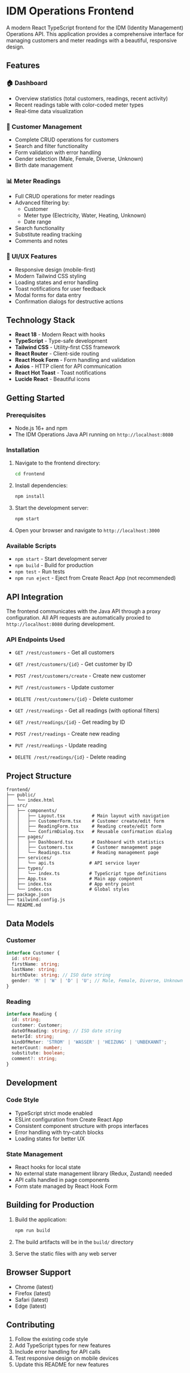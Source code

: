 # IDM Operations Frontend

A modern React TypeScript frontend for the IDM (Identity Management) Operations API. This application provides a comprehensive interface for managing customers and meter readings with a beautiful, responsive design.

## Features

### 🏠 Dashboard
- Overview statistics (total customers, readings, recent activity)
- Recent readings table with color-coded meter types
- Real-time data visualization

### 👥 Customer Management
- Complete CRUD operations for customers
- Search and filter functionality
- Form validation with error handling
- Gender selection (Male, Female, Diverse, Unknown)
- Birth date management

### 📊 Meter Readings
- Full CRUD operations for meter readings
- Advanced filtering by:
  - Customer
  - Meter type (Electricity, Water, Heating, Unknown)
  - Date range
- Search functionality
- Substitute reading tracking
- Comments and notes

### 🎨 UI/UX Features
- Responsive design (mobile-first)
- Modern Tailwind CSS styling
- Loading states and error handling
- Toast notifications for user feedback
- Modal forms for data entry
- Confirmation dialogs for destructive actions

## Technology Stack

- **React 18** - Modern React with hooks
- **TypeScript** - Type-safe development
- **Tailwind CSS** - Utility-first CSS framework
- **React Router** - Client-side routing
- **React Hook Form** - Form handling and validation
- **Axios** - HTTP client for API communication
- **React Hot Toast** - Toast notifications
- **Lucide React** - Beautiful icons

## Getting Started

### Prerequisites

- Node.js 16+ and npm
- The IDM Operations Java API running on `http://localhost:8080`

### Installation

1. Navigate to the frontend directory:
   ```bash
   cd frontend
   ```

2. Install dependencies:
   ```bash
   npm install
   ```

3. Start the development server:
   ```bash
   npm start
   ```

4. Open your browser and navigate to `http://localhost:3000`

### Available Scripts

- `npm start` - Start development server
- `npm build` - Build for production
- `npm test` - Run tests
- `npm run eject` - Eject from Create React App (not recommended)

## API Integration

The frontend communicates with the Java API through a proxy configuration. All API requests are automatically proxied to `http://localhost:8080` during development.

### API Endpoints Used

- `GET /rest/customers` - Get all customers
- `GET /rest/customers/{id}` - Get customer by ID
- `POST /rest/customers/create` - Create new customer
- `PUT /rest/customers` - Update customer
- `DELETE /rest/customers/{id}` - Delete customer

- `GET /rest/readings` - Get all readings (with optional filters)
- `GET /rest/readings/{id}` - Get reading by ID
- `POST /rest/readings` - Create new reading
- `PUT /rest/readings` - Update reading
- `DELETE /rest/readings/{id}` - Delete reading

## Project Structure

```
frontend/
├── public/
│   └── index.html
├── src/
│   ├── components/
│   │   ├── Layout.tsx          # Main layout with navigation
│   │   ├── CustomerForm.tsx    # Customer create/edit form
│   │   ├── ReadingForm.tsx     # Reading create/edit form
│   │   └── ConfirmDialog.tsx   # Reusable confirmation dialog
│   ├── pages/
│   │   ├── Dashboard.tsx       # Dashboard with statistics
│   │   ├── Customers.tsx       # Customer management page
│   │   └── Readings.tsx        # Reading management page
│   ├── services/
│   │   └── api.ts             # API service layer
│   ├── types/
│   │   └── index.ts           # TypeScript type definitions
│   ├── App.tsx                # Main app component
│   ├── index.tsx              # App entry point
│   └── index.css              # Global styles
├── package.json
├── tailwind.config.js
└── README.md
```

## Data Models

### Customer
```typescript
interface Customer {
  id: string;
  firstName: string;
  lastName: string;
  birthDate: string; // ISO date string
  gender: 'M' | 'W' | 'D' | 'U'; // Male, Female, Diverse, Unknown
}
```

### Reading
```typescript
interface Reading {
  id: string;
  customer: Customer;
  dateOfReading: string; // ISO date string
  meterId: string;
  kindOfMeter: 'STROM' | 'WASSER' | 'HEIZUNG' | 'UNBEKANNT';
  meterCount: number;
  substitute: boolean;
  comment?: string;
}
```

## Development

### Code Style
- TypeScript strict mode enabled
- ESLint configuration from Create React App
- Consistent component structure with props interfaces
- Error handling with try-catch blocks
- Loading states for better UX

### State Management
- React hooks for local state
- No external state management library (Redux, Zustand) needed
- API calls handled in page components
- Form state managed by React Hook Form

## Building for Production

1. Build the application:
   ```bash
   npm run build
   ```

2. The build artifacts will be in the `build/` directory

3. Serve the static files with any web server

## Browser Support

- Chrome (latest)
- Firefox (latest)
- Safari (latest)
- Edge (latest)

## Contributing

1. Follow the existing code style
2. Add TypeScript types for new features
3. Include error handling for API calls
4. Test responsive design on mobile devices
5. Update this README for new features 